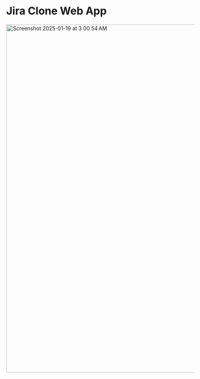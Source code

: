 # Jira Clone Web App

<img width="932" alt="Screenshot 2025-01-19 at 3 00 54 AM" src="https://github.com/user-attachments/assets/67cab7ab-3323-4e88-8758-6672baf6773c" />
